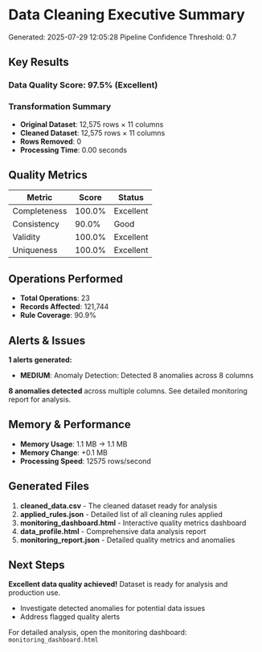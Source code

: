 # Data Cleaning Executive Summary

Generated: 2025-07-29 12:05:28
Pipeline Confidence Threshold: 0.7

## Key Results

### Data Quality Score: 97.5% (Excellent)

### Transformation Summary
- **Original Dataset**: 12,575 rows × 11 columns
- **Cleaned Dataset**: 12,575 rows × 11 columns
- **Rows Removed**: 0
- **Processing Time**: 0.00 seconds

## Quality Metrics

| Metric | Score | Status |
|--------|--------|--------|
| Completeness | 100.0% | Excellent |
| Consistency | 90.0% | Good |
| Validity | 100.0% | Excellent |
| Uniqueness | 100.0% | Excellent |

## Operations Performed

- **Total Operations**: 23
- **Records Affected**: 121,744
- **Rule Coverage**: 90.9%

## Alerts & Issues

**1 alerts generated:**

- **MEDIUM**: Anomaly Detection: Detected 8 anomalies across 8 columns

**8 anomalies detected** across multiple columns. See detailed monitoring report for analysis.


## Memory & Performance

- **Memory Usage**: 1.1 MB → 1.1 MB
- **Memory Change**: +0.1 MB
- **Processing Speed**: 12575 rows/second

## Generated Files

1. **cleaned_data.csv** - The cleaned dataset ready for analysis
2. **applied_rules.json** - Detailed list of all cleaning rules applied
3. **monitoring_dashboard.html** - Interactive quality metrics dashboard
4. **data_profile.html** - Comprehensive data analysis report
5. **monitoring_report.json** - Detailed quality metrics and anomalies

## Next Steps

**Excellent data quality achieved!** Dataset is ready for analysis and production use.
- Investigate detected anomalies for potential data issues
- Address flagged quality alerts

For detailed analysis, open the monitoring dashboard: `monitoring_dashboard.html`
